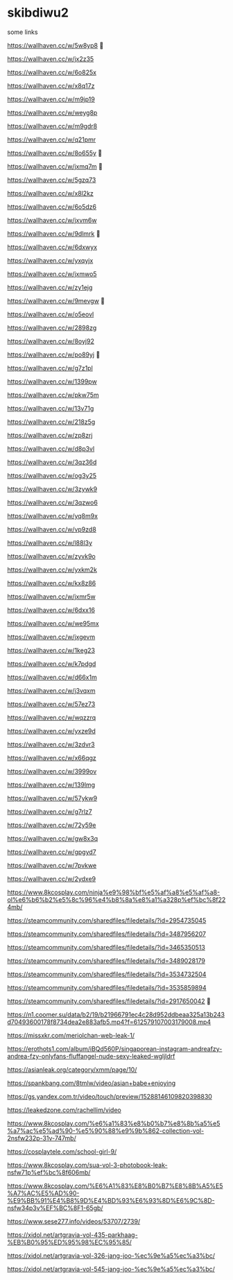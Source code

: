 # skibdiwu2
some links

https://wallhaven.cc/w/5w8yp8 🤤

https://wallhaven.cc/w/jx2z35

https://wallhaven.cc/w/6o825x

https://wallhaven.cc/w/x8q17z

https://wallhaven.cc/w/m9jp19

https://wallhaven.cc/w/weyg8p

https://wallhaven.cc/w/m9gdr8

https://wallhaven.cc/w/q21pmr

https://wallhaven.cc/w/8o655y 🤤

https://wallhaven.cc/w/jxmq7m 🤤

https://wallhaven.cc/w/5gzq73

https://wallhaven.cc/w/x8l2kz

https://wallhaven.cc/w/6o5dz6

https://wallhaven.cc/w/jxvm6w

https://wallhaven.cc/w/9dlmrk 🤤

https://wallhaven.cc/w/6dxwyx

https://wallhaven.cc/w/yxqyjx

https://wallhaven.cc/w/jxmwo5

https://wallhaven.cc/w/zy1ejg

https://wallhaven.cc/w/9mevgw 🤤

https://wallhaven.cc/w/o5eovl

https://wallhaven.cc/w/2898zg

https://wallhaven.cc/w/8oyj92

https://wallhaven.cc/w/po89yj 🤤

https://wallhaven.cc/w/g7z1pl

https://wallhaven.cc/w/1399pw

https://wallhaven.cc/w/pkw75m

https://wallhaven.cc/w/13v71g

https://wallhaven.cc/w/218z5g

https://wallhaven.cc/w/zp8zrj

https://wallhaven.cc/w/d8p3vl

https://wallhaven.cc/w/3qz36d

https://wallhaven.cc/w/og3y25

https://wallhaven.cc/w/3zywk9 

https://wallhaven.cc/w/3qzwo6 

https://wallhaven.cc/w/yq8m9x

https://wallhaven.cc/w/vp9zd8

https://wallhaven.cc/w/l88l3y

https://wallhaven.cc/w/zyvk9o

https://wallhaven.cc/w/yxkm2k

https://wallhaven.cc/w/kx8z86

https://wallhaven.cc/w/jxmr5w

https://wallhaven.cc/w/6dxx16

https://wallhaven.cc/w/we95mx

https://wallhaven.cc/w/jxgevm

https://wallhaven.cc/w/1keg23

https://wallhaven.cc/w/k7pdgd

https://wallhaven.cc/w/d66x1m

https://wallhaven.cc/w/j3vqxm

https://wallhaven.cc/w/57ez73

https://wallhaven.cc/w/wqzzrq

https://wallhaven.cc/w/yxze9d

https://wallhaven.cc/w/3zdvr3

https://wallhaven.cc/w/x66qgz

https://wallhaven.cc/w/3999ov

https://wallhaven.cc/w/139lmg

https://wallhaven.cc/w/57ykw9

https://wallhaven.cc/w/g7rlz7

https://wallhaven.cc/w/72y59e

https://wallhaven.cc/w/gw8x3q

https://wallhaven.cc/w/gpgyd7

https://wallhaven.cc/w/7pvkwe

https://wallhaven.cc/w/2ydxe9

https://www.8kcosplay.com/ninja%e9%98%bf%e5%af%a8%e5%af%a8-ol%e6%b6%b2%e5%8c%96%e4%b8%8a%e8%a1%a328p%ef%bc%8f224mb/

https://steamcommunity.com/sharedfiles/filedetails/?id=2954735045

https://steamcommunity.com/sharedfiles/filedetails/?id=3487956207

https://steamcommunity.com/sharedfiles/filedetails/?id=3465350513

https://steamcommunity.com/sharedfiles/filedetails/?id=3489028179

https://steamcommunity.com/sharedfiles/filedetails/?id=3534732504

https://steamcommunity.com/sharedfiles/filedetails/?id=3535859894

https://steamcommunity.com/sharedfiles/filedetails/?id=2917650042 🥵

https://n1.coomer.su/data/b2/19/b21966791ec4c28d952ddbeaa325a13b243d70493600178f8734dea2e883afb5.mp4?f=612579107003179008.mp4 

https://missxkr.com/meriolchan-web-leak-1/

https://erothots1.com/album/iBQd560P/singaporean-instagram-andreafzy-andrea-fzy-onlyfans-fluffangel-nude-sexy-leaked-wgljldrf 

https://asianleak.org/category/xmm/page/10/

https://spankbang.com/8tmlw/video/asian+babe+enjoying

https://gs.yandex.com.tr/video/touch/preview/15288146109820398830

https://leakedzone.com/rachellim/video

https://www.8kcosplay.com/%e6%a1%83%e8%b0%b7%e8%8b%a5%e5%a7%ac%e5%ad%90-%e5%90%88%e9%9b%862-collection-vol-2nsfw232p-31v-747mb/

https://cosplaytele.com/school-girl-9/

https://www.8kcosplay.com/sua-vol-3-photobook-leak-nsfw71p%ef%bc%8f606mb/ 

https://www.8kcosplay.com/%E6%A1%83%E8%B0%B7%E8%8B%A5%E5%A7%AC%E5%AD%90-%E9%BB%91%E4%B8%9D%E4%BD%93%E6%93%8D%E6%9C%8D-nsfw34p3v%EF%BC%8F1-65gb/

https://www.sese277.info/videos/53707/2739/ 

https://xidol.net/artgravia-vol-435-parkhaag-%EB%B0%95%ED%95%98%EC%95%85/

https://xidol.net/artgravia-vol-326-jang-joo-%ec%9e%a5%ec%a3%bc/

https://xidol.net/artgravia-vol-545-jang-joo-%ec%9e%a5%ec%a3%bc/
